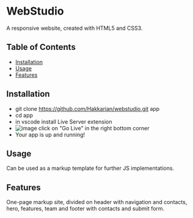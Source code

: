 # WebStudio
A responsive website, created with HTML5 and CSS3.

## Table of Contents

- [Installation](#installation)
- [Usage](#usage)
- [Features](#features)

## Installation

- git clone https://github.com/Hakkarian/webstudio.git app
- cd app
- in vscode install Live Server extension
- ![image](https://github.com/Hakkarian/webstudio/assets/51460023/f1bb2fc8-9386-4564-a866-f837efe725e4) click on "Go Live" in the right bottom corner
- Your app is up and running!

## Usage
Can be used as a markup template for further JS implementations. 

## Features
One-page markup site, divided on header with navigation and contacts, hero, features, team and footer with contacts and submit form.
